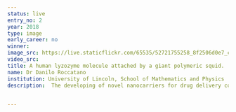 ```yaml
---
status: live
entry_no: 2
year: 2018
type: image 
early_career: no 
winner: 
image_src: https://live.staticflickr.com/65535/52721755258_8f2506d0e7_c_d.jpg
video_src: 
title: A human lyzozyme molecule attached by a giant polymeric squid. 
name: Dr Danilo Roccatano
institution: University of Lincoln, School of Mathematics and Physics
description:  The developing of novel nanocarriers for drug delivery could help to overcome the current limitation of traditional medicines with potential social and economic impacts. Polymeric micelles, such as the versatile polyether-based block copolymers, are promising nanocarrier that can improve the transport of otherwise easily degradable therapeutic proteins in the human body.  However, despite a large number of experimental studies, detailed molecular descriptions of absorption and release processes of proteins by this type of micelles are still very limited.  Molecular modeling is a powerful tool to obtain detailed molecular insights into these phenomena that can help to improve the design of these nanocarriers. The image shows the protein lysozyme embraced by the protruding Pluronic P85 chains of a small micelle. The image was the result of Molecular Dynamics Simulation (MDS) exploration lasted 400 ns and carried out with the class Gromacs2016  nano-submarine MDS Nautilus powered by the ARCHER engine. 

  
---
```

